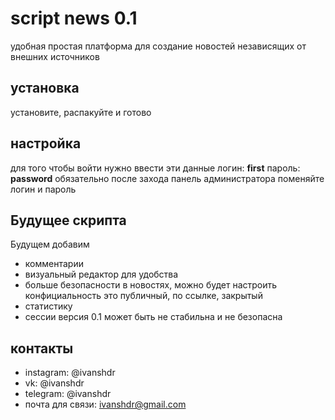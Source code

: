 # script news 0.1
удобная простая платформа для создание новостей независящих от внешних источников
## установка
установите, распакуйте и готово
## настройка
для того чтобы войти нужно ввести эти данные
логин: **first**
пароль: **password**
обязательно после захода панель администратора поменяйте логин и пароль
## Будущее скрипта
Будущем добавим 
- комментарии
- визуальный редактор для удобства
- больше безопасности в новостях, можно будет настроить конфициальность это публичный, по ссылке, закрытый
- статистику
- сессии
версия 0.1 может быть не стабильна и не безопасна
## контакты
- instagram: @ivanshdr
- vk: @ivanshdr
- telegram: @ivanshdr
- почта для связи: ivanshdr@gmail.com


